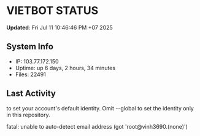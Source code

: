 # VIETBOT STATUS
**Updated**: Fri Jul 11 10:46:46 PM +07 2025

## System Info
- IP: 103.77.172.150
- Uptime: up 6 days, 2 hours, 34 minutes
- Files: 22491

## Last Activity

to set your account's default identity.
Omit --global to set the identity only in this repository.

fatal: unable to auto-detect email address (got 'root@vinh3690.(none)')
